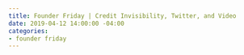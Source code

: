 ```yaml
---
title: Founder Friday | Credit Invisibility, Twitter, and Video
date: 2019-04-12 14:00:00 -04:00
categories:
- founder friday
---
```


